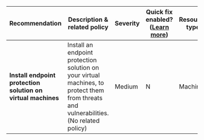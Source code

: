 |Recommendation|Description & related policy|Severity|Quick fix enabled?([Learn more](https://docs.microsoft.com/azure/security-center/security-center-remediate-recommendations#recommendations-with-quick-fix-remediation))|Resource type|
|----|----|----|----|----|
|**Install endpoint protection solution on virtual machines**|Install an endpoint protection solution on your virtual machines, to protect them from threats and vulnerabilities.<br>(No related policy)|Medium|N|Machine|


